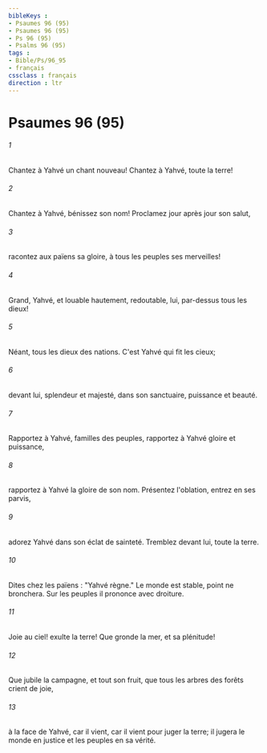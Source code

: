 ```yaml
---
bibleKeys : 
- Psaumes 96 (95)
- Psaumes 96 (95)
- Ps 96 (95)
- Psalms 96 (95)
tags : 
- Bible/Ps/96_95
- français
cssclass : français
direction : ltr
---
```


# Psaumes 96 (95)

###### 1
Chantez à Yahvé un chant nouveau! Chantez à Yahvé, toute la terre!
###### 2
Chantez à Yahvé, bénissez son nom! Proclamez jour après jour son salut,
###### 3
racontez aux païens sa gloire, à tous les peuples ses merveilles!
###### 4
Grand, Yahvé, et louable hautement, redoutable, lui, par-dessus tous les dieux!
###### 5
Néant, tous les dieux des nations. C'est Yahvé qui fit les cieux;
###### 6
devant lui, splendeur et majesté, dans son sanctuaire, puissance et beauté.
###### 7
Rapportez à Yahvé, familles des peuples, rapportez à Yahvé gloire et puissance,
###### 8
rapportez à Yahvé la gloire de son nom. Présentez l'oblation, entrez en ses parvis,
###### 9
adorez Yahvé dans son éclat de sainteté. Tremblez devant lui, toute la terre.
###### 10
Dites chez les païens : "Yahvé règne." Le monde est stable, point ne bronchera. Sur les peuples il prononce avec droiture.
###### 11
Joie au ciel! exulte la terre! Que gronde la mer, et sa plénitude!
###### 12
Que jubile la campagne, et tout son fruit, que tous les arbres des forêts crient de joie,
###### 13
à la face de Yahvé, car il vient, car il vient pour juger la terre; il jugera le monde en justice et les peuples en sa vérité.
